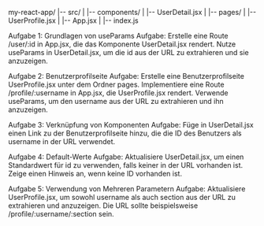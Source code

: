 my-react-app/
|-- src/
|   |-- components/
|       |-- UserDetail.jsx
|   |-- pages/
|       |-- UserProfile.jsx
|   |-- App.jsx
|   |-- index.js

Aufgabe 1: Grundlagen von useParams
Aufgabe:
Erstelle eine Route /user/:id in App.jsx, die das Komponente UserDetail.jsx rendert. Nutze useParams in UserDetail.jsx, um die id aus der URL zu extrahieren und sie anzuzeigen.

Aufgabe 2: Benutzerprofilseite
Aufgabe:
Erstelle eine Benutzerprofilseite UserProfile.jsx unter dem Ordner pages. Implementiere eine Route /profile/:username in App.jsx, die UserProfile.jsx rendert. Verwende useParams, um den username aus der URL zu extrahieren und ihn anzuzeigen.

Aufgabe 3: Verknüpfung von Komponenten
Aufgabe:
Füge in UserDetail.jsx einen Link zu der Benutzerprofilseite hinzu, die die ID des Benutzers als username in der URL verwendet.

Aufgabe 4: Default-Werte
Aufgabe:
Aktualisiere UserDetail.jsx, um einen Standardwert für id zu verwenden, falls keiner in der URL vorhanden ist. Zeige einen Hinweis an, wenn keine ID vorhanden ist.

Aufgabe 5: Verwendung von Mehreren Parametern
Aufgabe:
Aktualisiere UserProfile.jsx, um sowohl username als auch section aus der URL zu extrahieren und anzuzeigen. Die URL sollte beispielsweise /profile/:username/:section sein.